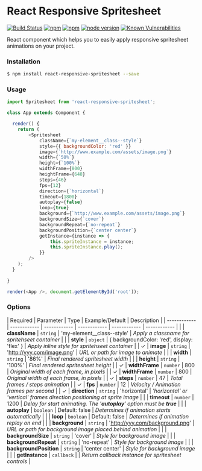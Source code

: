# React Responsive Spritesheet
[![Build Status](https://travis-ci.org/danilosetra/react-responsive-spritesheet.svg?branch=master)](https://travis-ci.org/danilosetra/react-responsive-spritesheet) [![npm](https://img.shields.io/npm/l/react-responsive-spritesheet.svg)](https://npmjs.org/package/react-responsive-spritesheet) [![npm](https://img.shields.io/npm/v/react-responsive-spritesheet.svg)](https://npmjs.org/package/react-responsive-spritesheet) [![node version](https://img.shields.io/badge/node.js-%3E=_0.10-green.svg?style=flat-square)](http://nodejs.org/download/) [![Known Vulnerabilities](https://snyk.io/test/github/danilosetra/react-responsive-spritesheet/badge.svg)](https://snyk.io/test/github/danilosetra/react-responsive-spritesheet)

React component which helps you to easily apply responsive spritesheet animations on your project.

### Installation

```bash
$ npm install react-responsive-spritesheet --save
```

### Usage

```javascript
import Spritesheet from 'react-responsive-spritesheet';

class App extends Component {

  render() {
    return (
        <Spritesheet
            className={`my-element__class--style`}
            style={{ backgroundColor: 'red' }}
            image={`http://www.example.com/assets/image.png`}
            width={`50%`}
            height={`100%`}
            widthFrame={800}
            heightFrame={648}
            steps={46}
            fps={12}
            direction={`horizontal`}
            timeout={1800}
            autoplay={false}
            loop={true}
            background={`http://www.example.com/assets/image.png`}
            backgroundSize={`cover`}
            backgroundRepeat={`no-repeat`}
            backgroundPosition={`center center`}
            getInstance={instance => {
                this.spriteInstance = instance;
                this.spriteInstance.play();
            }}
        />
    );
  }
  
}

render(<App />, document.getElementById('root'));
```

### Options

| Required | Parameter | Type | Example/Default | Description |
| ------------ | ------------ | ------------ | ------------ | ------------ | ------------ |
|   | **className** | `string` | 'my-element__class--style' | *Apply a classname for spritehseet container* |
|   | **style** | `object` | { backgroundColor: 'red', display: 'flex' } | *Apply inline style for spritehseet container* |
| &#10003; | **image** | `string` | 'http://yyy.com/image.png' | *URL or path for image to animate* |
|   | **width** | `string` | '86%' | *Final rendered spritesheet width* |
|   | **height** | `string` | '100%' | *Final rendered spritesheet height* |
| &#10003; | **widthFrame** | `number` | 800 | *Original width of each frame, in pixels* |
| &#10003; | **widthFrame** | `number` | 800 | *Original width of each frame, in pixels* |
| &#10003; | **steps** | `number` | 47 | *Total frames / steps animation* |
| &#10003; | **fps** | `number` | 12 | *Velocity / Animation frames per second* |
| &#10003; | **direction** | `string` | 'horizontal' | *'horizontal' or 'vertical' frames direction positioning at sprite image* |
|   | **timeout** | `number` | 1200 | *Delay for start animating. The '**autoplay**' option must be **true*** |
|   | **autoplay** | `boolean` | Default: false | *Determines if animation starts automatically* |
|   | **loop** | `boolean` | Default: false | *Determines if animation replay on end* |
|   | **background** | `string` | 'http://yyy.com/background.png' | *URL or path for background image placed behind animation* |
|   | **backgroundSize** | `string` | 'cover' | *Style for background image* |
|   | **backgroundRepeat** | `string` | 'no-repeat' | *Style for background image* |
|   | **backgroundPosition** | `string` | 'center center' | *Style for background image* |
|   | **getInstance** | `callback` |   | *Return callback instance for spritesheet controls* |